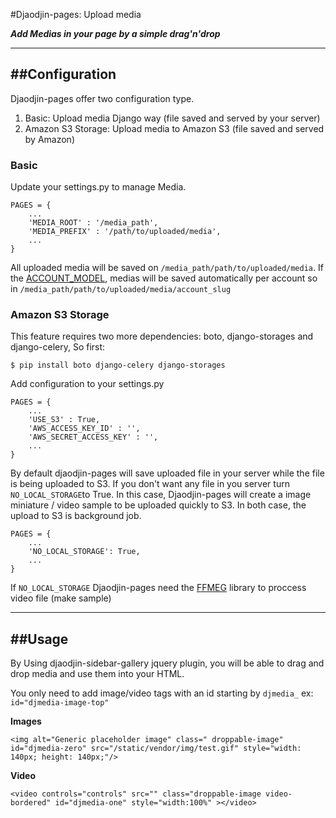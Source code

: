 #Djaodjin-pages: Upload media

*__Add Medias in your page by a simple drag'n'drop__*

---

##Configuration
----

Djaodjin-pages offer two configuration type.

1. Basic: Upload media Django way (file saved and served by your server)
1. Amazon S3 Storage: Upload media to Amazon S3 (file saved and served by Amazon)

### Basic

Update your settings.py to manage Media.

    PAGES = {
        ...
        'MEDIA_ROOT' : '/media_path',
        'MEDIA_PREFIX' : '/path/to/uploaded/media',
        ...
    }

All uploaded media will be saved on ```/media_path/path/to/uploaded/media```. If the [ACCOUNT_MODEL](pages-edition.md#configuration), medias will be saved automatically per account so in ```/media_path/path/to/uploaded/media/account_slug```

### Amazon S3 Storage

This feature requires two more dependencies: boto, django-storages and django-celery, So first:

    $ pip install boto django-celery django-storages

Add configuration to your settings.py

    PAGES = {
        ...
        'USE_S3' : True,
        'AWS_ACCESS_KEY_ID' : '',
        'AWS_SECRET_ACCESS_KEY' : '',
        ...
    }


By default djaodjin-pages will save uploaded file in your server while the file is being uploaded to S3. If you don't want any file in you server turn ```NO_LOCAL_STORAGE```to True. In this case, Djaodjin-pages will create a image miniature / video sample to be uploaded quickly to S3. In both case, the upload to S3 is background job.


    PAGES = {
        ...
        'NO_LOCAL_STORAGE': True,
        ...
    }

If ```NO_LOCAL_STORAGE``` Djaodjin-pages need the [FFMEG](https://www.ffmpeg.org/) library to proccess video file (make sample)


---
##Usage
---

By Using djaodjin-sidebar-gallery jquery plugin, you will be able to drag and drop media and use them into your HTML.

You only need to add image/video tags with an id starting by ```djmedia_``` ex: ```id="djmedia-image-top"```

**Images**

    <img alt="Generic placeholder image" class=" droppable-image" id="djmedia-zero" src="/static/vendor/img/test.gif" style="width: 140px; height: 140px;"/>


**Video**

    <video controls="controls" src="" class="droppable-image video-bordered" id="djmedia-one" style="width:100%" ></video>
